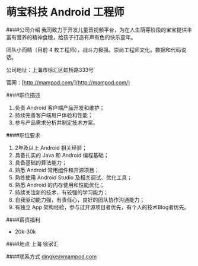 萌宝科技 Android 工程师
==========

####公司介绍
我司致力于开发儿童音视频平台，为在人生萌芽阶段的宝宝提供丰富有营养的精神食粮，给孩子打造有声有色的快乐童年。

团队小而精（目前 4 枚工程师），战斗力极强。崇尚工程师文化。数据和代码说话。

公司地址：上海市徐汇区虹桥路333号

官网：[http://mampod.com/](http://mampod.com/)

####职位描述
1. 负责 Android 客户端产品开发和维护；
2. 持续完善客户端用户体验和性能；
3. 参与产品需求分析并制定技术方案。

####职位要求 
1. 2年及以上 Android 相关经验；
2. 具备扎实的 Java 和 Android 编程基础；
3. 具备基础的算法能力；
4. 熟悉 Android 常用组件和开源项目；
5. 熟练使用 Android Studio 及相关调试、优化工具；
6. 熟悉 Android 的内存使用和性能优化；
7. 持续关注新的技术，有较强的学习能力；
8. 自我驱动能力强，有责任心，良好的团队协作沟通能力；
9. 有独立 App 架构经验，参与过开源项目者优先，有个人的技术Blog者优先。

####薪资福利
- 20k-30k

####地点
上海 徐家汇 

####联系方式
[dingke@mampod.com](mailto:dingke@mampod.com)
